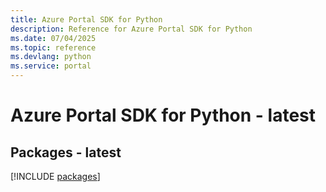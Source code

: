 ```yaml
---
title: Azure Portal SDK for Python
description: Reference for Azure Portal SDK for Python
ms.date: 07/04/2025
ms.topic: reference
ms.devlang: python
ms.service: portal
---
```

# Azure Portal SDK for Python - latest
## Packages - latest
[!INCLUDE [packages](portal-index.md)]